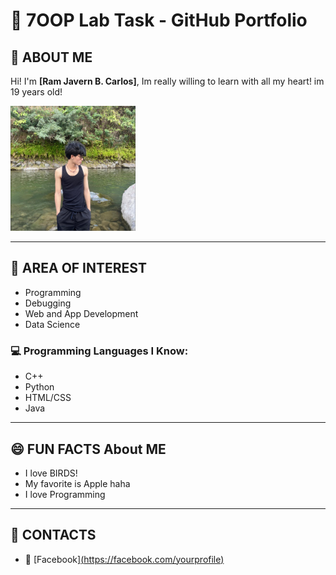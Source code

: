# 🌟 7OOP Lab Task - GitHub Portfolio

## 👤 ABOUT ME


Hi! I'm **[Ram Javern B. Carlos]**, Im really willing to learn with all my heart! im 19 years old!

<img src="494639882_1332976091124299_6247277633454291154_n.jpg" alt="image" width="200" height="200">

---

## 🎯 AREA OF INTEREST

- Programming 
- Debugging 
- Web and App Development   
- Data Science  

### 💻 Programming Languages I Know:
- C++
- Python
- HTML/CSS
- Java

---


## 😄 FUN FACTS About ME

- I love BIRDS! 
- My favorite is Apple haha
- I love Programming

---

## 📱 CONTACTS

- 📘 [Facebook][(https://facebook.com/yourprofile)](https://www.facebook.com/fapi.ramcarloss)

